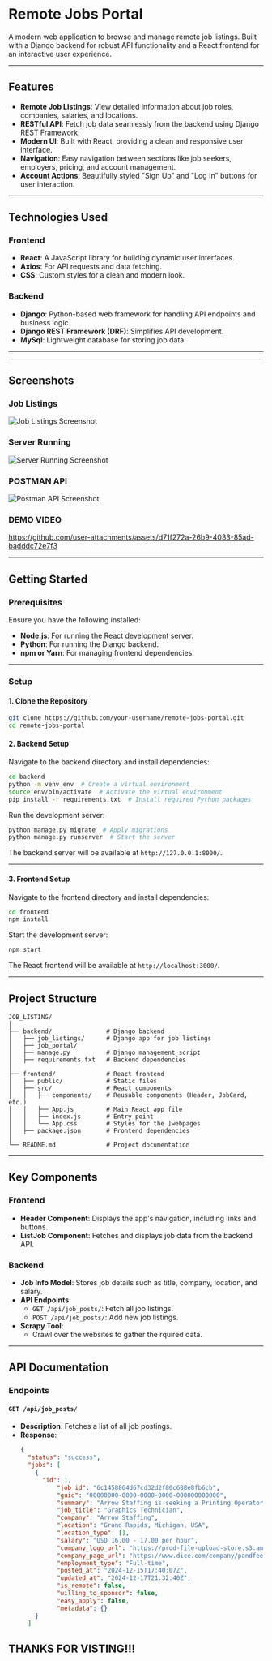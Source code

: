 
# **Remote Jobs Portal**

A modern web application to browse and manage remote job listings. Built with a Django backend for robust API functionality and a React frontend for an interactive user experience.

---

## **Features**
- **Remote Job Listings**: View detailed information about job roles, companies, salaries, and locations.
- **RESTful API**: Fetch job data seamlessly from the backend using Django REST Framework.
- **Modern UI**: Built with React, providing a clean and responsive user interface.
- **Navigation**: Easy navigation between sections like job seekers, employers, pricing, and account management.
- **Account Actions**: Beautifully styled "Sign Up" and "Log In" buttons for user interaction.

---

## **Technologies Used**
### **Frontend**
- **React**: A JavaScript library for building dynamic user interfaces.
- **Axios**: For API requests and data fetching.
- **CSS**: Custom styles for a clean and modern look.

### **Backend**
- **Django**: Python-based web framework for handling API endpoints and business logic.
- **Django REST Framework (DRF)**: Simplifies API development.
- **MySql**: Lightweight database for storing job data.

---
---

## **Screenshots**
### **Job Listings**
![Job Listings Screenshot](assets/images/job_listing.png)

### **Server Running**
![Server Running Screenshot](assets/images/terminal.png)

### **POSTMAN API**
![Postman API Screenshot](assets/images/postman_api.png)

### **DEMO VIDEO**

https://github.com/user-attachments/assets/d71f272a-26b9-4033-85ad-badddc72e7f3



---


## **Getting Started**

### **Prerequisites**
Ensure you have the following installed:
- **Node.js**: For running the React development server.
- **Python**: For running the Django backend.
- **npm or Yarn**: For managing frontend dependencies.

---

### **Setup**

#### 1. **Clone the Repository**
```bash
git clone https://github.com/your-username/remote-jobs-portal.git
cd remote-jobs-portal
```

#### 2. **Backend Setup**
Navigate to the backend directory and install dependencies:
```bash
cd backend
python -m venv env  # Create a virtual environment
source env/bin/activate  # Activate the virtual environment
pip install -r requirements.txt  # Install required Python packages
```

Run the development server:
```bash
python manage.py migrate  # Apply migrations
python manage.py runserver  # Start the server
```
The backend server will be available at `http://127.0.0.1:8000/`.

---

#### 3. **Frontend Setup**
Navigate to the frontend directory and install dependencies:
```bash
cd frontend
npm install
```

Start the development server:
```bash
npm start
```
The React frontend will be available at `http://localhost:3000/`.

---

## **Project Structure**

```
JOB_LISTING/
│
├── backend/               # Django backend
│   ├── job_listings/      # Django app for job listings
│   ├── job_portal/        
│   ├── manage.py          # Django management script
│   ├── requirements.txt   # Backend dependencies
│
├── frontend/              # React frontend
│   ├── public/            # Static files
│   ├── src/               # React components
│   │   ├── components/    # Reusable components (Header, JobCard, etc.)
│   │   ├── App.js         # Main React app file
│   │   ├── index.js       # Entry point
│   │   └── App.css        # Styles for the ]webpages
│   ├── package.json       # Frontend dependencies
│
└── README.md              # Project documentation
```

---

## **Key Components**

### **Frontend**
- **Header Component**: Displays the app's navigation, including links and buttons.
- **ListJob Component**: Fetches and displays job data from the backend API.

### **Backend**
- **Job Info Model**: Stores job details such as title, company, location, and salary.
- **API Endpoints**: 
  - `GET /api/job_posts/`: Fetch all job listings.
  - `POST /api/job_posts/`: Add new job listings.
- **Scrapy Tool**: 
  - Crawl over the websites to gather the rquired data.

---

## **API Documentation**

### **Endpoints**
#### `GET /api/job_posts/`
- **Description**: Fetches a list of all job postings.
- **Response**:
  ```json
  {
    "status": "success",
    "jobs": [
      {
        "id": 1,
            "job_id": "6c1458864d67cd32d2f80c688e8fb6cb",
            "guid": "00000000-0000-0000-0000-000000000000",
            "summary": "Arrow Staffing is seeking a Printing Operator to join our team in Grand Rapids. This is an in-person position focused on operating production equipment to produce and print on various sign components.  Shift: 7:25 AM to 3:55 PM  Wage: $16-$17 per hour  Day-to-Day Responsibilities: Artwork and file preparation.Operating UV flatbed printers, plotters, routers, and related equipment.Loading, unloading, and inspecting parts.Performing additional duties as assigned. Qualifications: Experience using s",
            "job_title": "Graphics Technician",
            "company": "Arrow Staffing",
            "location": "Grand Rapids, Michigan, USA",
            "location_type": [],
            "salary": "USD 16.00 - 17.00 per hour",
            "company_logo_url": "https://prod-file-upload-store.s3.amazonaws.com/Monograms/A.png",
            "company_page_url": "https://www.dice.com/company/pandfeed",
            "employment_type": "Full-time",
            "posted_at": "2024-12-15T17:40:07Z",
            "updated_at": "2024-12-17T21:32:40Z",
            "is_remote": false,
            "willing_to_sponsor": false,
            "easy_apply": false,
            "metadata": {}
      }
    ]


  ```



## **THANKS FOR VISTING!!!**



